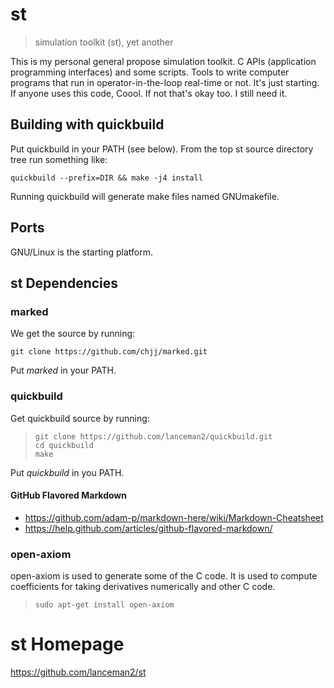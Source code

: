 st
==


> simulation toolkit (st), yet another

This is my personal general propose simulation toolkit.  C APIs
(application programming interfaces) and some scripts.  Tools to write
computer programs that run in operator-in-the-loop real-time or not.  It's
just starting.  If anyone uses this code, Coool.  If not that's okay too.
I still need it.



## Building with quickbuild

Put quickbuild in your PATH (see below).
From the top st source directory tree run something like:

```quickbuild --prefix=DIR && make -j4 install```

Running quickbuild will generate make files named GNUmakefile.



Ports
-----

GNU/Linux is the starting platform.



st Dependencies
----------------

### marked

We get the source by running:

```git clone https://github.com/chjj/marked.git```

Put *marked* in your PATH.


### quickbuild

Get quickbuild source by running:

  >```
  >git clone https://github.com/lanceman2/quickbuild.git
  >cd quickbuild
  >make
  >```

Put *quickbuild* in you PATH.



#### GitHub Flavored Markdown

+ https://github.com/adam-p/markdown-here/wiki/Markdown-Cheatsheet
+ https://help.github.com/articles/github-flavored-markdown/

### open-axiom

open-axiom is used to generate some of the C code.
It is used to compute coefficients for taking derivatives
numerically and other C code.

  >```sudo apt-get install open-axiom```



# st Homepage

https://github.com/lanceman2/st
